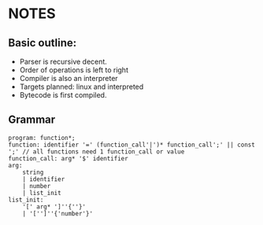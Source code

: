 # NOTES
## Basic outline:
- Parser is recursive decent.
- Order of operations is left to right
- Compiler is also an interpreter
- Targets planned: linux and interpreted
- Bytecode is first compiled.
## Grammar
```
program: function*;
function: identifier '=' (function_call'|')* function_call';' || const ';' // all functions need 1 function_call or value 
function_call: arg* '$' identifier
arg:
	string
	| identifier
	| number
	| list_init
list_init:
	'[' arg* ']''{''}' 
	| '['']''{'number'}'
```
